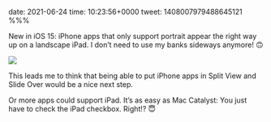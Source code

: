date: 2021-06-24
time: 10:23:56+0000
tweet: 1408007979488645121
%%%

New in iOS 15: iPhone apps that only support portrait appear the right way up on a landscape iPad. I don’t need to use my banks sideways anymore! 🙃

![](E4o_yp_X0AEVrDn.jpg)

This leads me to think that being able to put iPhone apps in Split View and Slide Over would be a nice next step.

Or more apps could support iPad. It’s as easy as Mac Catalyst: You just have to check the iPad checkbox. Right!? 😇
